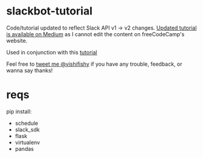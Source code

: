 # slackbot-tutorial

Code/tutorial updated to reflect Slack API v1 -> v2 changes. [Updated tutorial is available on Medium](https://medium.freecodecamp.org/how-to-build-a-basic-slackbot-a-beginners-guide-6b40507db5c5) as I cannot edit the content on freeCodeCamp's website.

Used in conjunction with this [tutorial](https://medium.freecodecamp.org/how-to-build-a-basic-slackbot-a-beginners-guide-6b40507db5c5)

Feel free to [tweet me @vishifishy](https://twitter.com/vishifishy) if you have any trouble, feedback, or wanna say thanks!

# reqs
pip install:
- schedule
- slack_sdk
- flask
- virtualenv
- pandas

